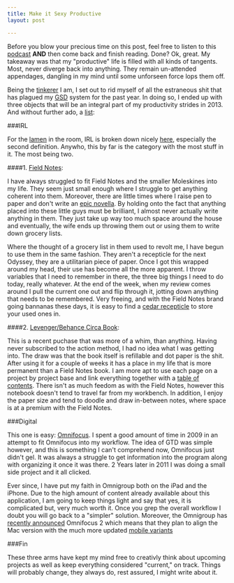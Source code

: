 ```yaml
---
title: Make it Sexy Productive
layout: post

---
```


Before you blow your precious time on this post, feel free to listen to this
[podcast][1] __AND__ then come back and finish reading. Done? Ok, great. My takeaway
was that my "productive" life is filled with all kinds of tangents. Most, never
diverge back into anything. They remain un-attended appendages, dangling in my
mind until some unforseen force lops them off.

Being the [tinkerer][2] I am, I set out to rid myself of all the estraneous shit
that has plagued my [GSD][9] system for the past year.
In doing so, I ended up with three objects that will be an integral part of my
productivity strides in 2013. And without further ado, a [list][10]:

###IRL

For the [lamen][3] in the room, IRL is broken down nicely [here][4], especially
the second definition. Anywho, this by far is the category with the most stuff in
it. The most being two.

####1. [Field Notes][5]:

I have always struggled to fit Field Notes and the smaller
Moleskines into my life. They seem just small enough where I struggle to get
anything coherent into them. Moreover, there are little times where I raise pen to
paper and don't write an [epic novella][11]. By holding onto the fact that anything placed into
these little guys must be brilliant, I almost never actually write anything in them.
They just take up way too much space around the house and eventually, the wife
ends up throwing them out or using them to write down grocery lists.

Where the thought of a grocery list in them used to revolt me, I have begun to use
them in the same fashion. They aren't a recepticle for the next Odyssey, they are
a utilitarian piece of paper. Once I got this wrapped around my head, their use
has become all the more apparent. I throw variables that I need to remember in there,
the three big things I need to do today, really whatever. At the end of the week,
when my review comes around I pull the current one out and flip through it, jotting
down anything that needs to be remembered. Very freeing, and with the Field Notes brand
going bannanas these days, it is easy to find a [cedar recepticle][5] to store your used ones in.

####2. [Levenger/Behance Circa Book][6]:

This is a recent puchase that was more of a whim, than anything. Having never
subscribed to the action method, I had no idea what I was getting into. The draw was
that the book itself is refillable and dot paper is the shit. After using it for
a couple of weeks it has a place in my life that is more permanent than a Field Notes
book. I am more apt to use each page on a project by project base and link everything
together with a [table of contents][7]. There isn't as much feedom as with the
Field Notes, however this notebook doesn't tend to travel far from my workbench. In addition,
I enjoy the paper size and tend to doodle and draw in-between notes, where space
is at a premium with the Field Notes.

###Digital

This one is easy: [Omnifocus][8]. I spent a good amount of time in 2009 in an
attempt to fit Omnifocus into my workflow. The idea of GTD was simple however,
and this is something I can't comprehend now, Omnifocus just didn't gel. It was always
a struggle to get information into the program along with organizing it once it was there.
2 Years later in 2011 I was doing a small side project and it all clicked.

Ever since, I have put my faith in Omnigroup both on the iPad and the iPhone.
Due to the high amount of content already available about this application, I am
going to keep things light and say that yes, it is complicated but, very much
worth it. Once you grep the overall workflow I doubt you will go back to a
"simpler" solution. Moreover, the Omnigroup has [recently announced][12] Omnifocus 2
which means that they plan to align the Mac version with the much more updated [mobile
variants][13]

###Fin

These three arms have kept my mind free to creativly think about upcoming projects
as well as keep everything considered "current," on track. Things will probably change, they always do,
rest assured, I might write about it.

[1]: #
[2]: https://gimmebar.com/view/50730705aac422613b000001/big
[3]: http://www.urbandictionary.com/define.php?term=lamen+terms
[4]: http://www.urbandictionary.com/define.php?term=IRL
[5]: http://fieldnotesbrand.com/shop/
[6]: http://www.creativesoutfitter.com/product/29/action-circa-notebook
[7]: http://www.fourhourworkweek.com/blog/2007/12/05/how-to-take-notes-like-an-alpha-geek-plus-my-2600-date-challenge/
[8]: https://www.omnigroup.com/products/omnifocus/
[9]: http://www.doitfuckingnow.com/
[10]: http://youtu.be/-JFfN5pKzFU
[11]: http://www.amazon.com/s/ref=nb_sb_ss_i_1_10?url=search-alias%3Daps&field-keywords=mitchener&sprefix=bosch+icon%2Caps%2C162
[12]: http://www.omnigroup.com/blog/entry/debut-of-omnifocus-2
[13]: http://www.omnigroup.com/products/omnifocus-iphone/
